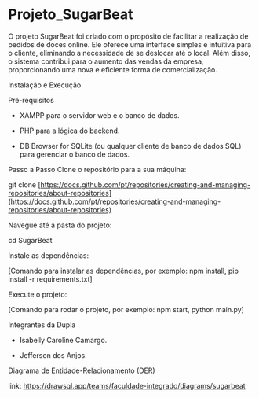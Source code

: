 # Projeto_SugarBeat

O projeto SugarBeat foi criado com o propósito de facilitar a realização de pedidos de doces online. Ele oferece uma interface simples e intuitiva para o cliente,
eliminando a necessidade de se deslocar até o local. Além disso, o sistema contribui para o aumento das vendas da empresa, proporcionando uma nova e eficiente forma de comercialização.



 Instalação e Execução
 
Pré-requisitos
- XAMPP para o servidor web e o banco de dados.

- PHP para a lógica do backend.

- DB Browser for SQLite (ou qualquer cliente de banco de dados SQL) para gerenciar o banco de dados.

Passo a Passo
Clone o repositório para a sua máquina:

git clone [https://docs.github.com/pt/repositories/creating-and-managing-repositories/about-repositories](https://docs.github.com/pt/repositories/creating-and-managing-repositories/about-repositories)


Navegue até a pasta do projeto:

cd SugarBeat


Instale as dependências:

[Comando para instalar as dependências, por exemplo: npm install, pip install -r requirements.txt]


Execute o projeto:

[Comando para rodar o projeto, por exemplo: npm start, python main.py]



 Integrantes da Dupla
 
- Isabelly Caroline Camargo.

- Jefferson dos Anjos.



Diagrama de Entidade-Relacionamento (DER)

link:
https://drawsql.app/teams/faculdade-integrado/diagrams/sugarbeat
